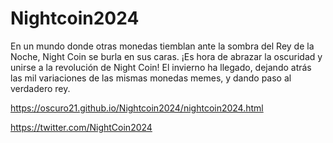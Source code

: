 # Nightcoin2024
En un mundo donde otras monedas tiemblan ante la sombra del Rey de la Noche, Night Coin se burla en sus caras. ¡Es hora de abrazar la oscuridad y unirse a la revolución de Night Coin! El invierno ha llegado, dejando atrás las mil variaciones de las mismas monedas memes, y dando paso al verdadero rey.

https://oscuro21.github.io/Nightcoin2024/nightcoin2024.html

https://twitter.com/NightCoin2024
